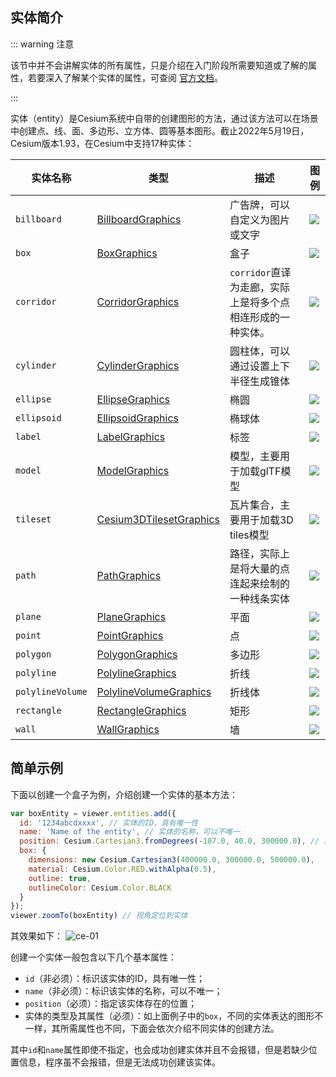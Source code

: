
## 实体简介

::: warning 注意

该节中并不会讲解实体的所有属性，只是介绍在入门阶段所需要知道或了解的属性，若要深入了解某个实体的属性，可查阅 [官方文档](https://cesium.com/learn/cesiumjs/ref-doc/Entity.html?classFilter=entity)。

:::

实体（entity）是Cesium系统中自带的创建图形的方法，通过该方法可以在场景中创建点、线、面、多边形、立方体、圆等基本图形。截止2022年5月19日，Cesium版本1.93，在Cesium中支持17种实体：

| 实体名称         | 类型                                                         | 描述                                                       | 图例                                                         |
| ---------------- | ------------------------------------------------------------ | ---------------------------------------------------------- | ------------------------------------------------------------ |
| `billboard`      | [BillboardGraphics](https://cesium.com/learn/cesiumjs/ref-doc/BillboardGraphics.html) | 广告牌，可以自定义为图片或文字                             | <img src="/cesium-docs/assets/img/advance/entity-billboard.png" ></img> |
| `box`            | [BoxGraphics](https://cesium.com/learn/cesiumjs/ref-doc/BoxGraphics.html) | 盒子                                                       | <img src="/cesium-docs/assets/img/advance/entity-box.png" ></img> |
| `corridor`       | [CorridorGraphics](https://cesium.com/learn/cesiumjs/ref-doc/CorridorGraphics.html) | `corridor`直译为走廊，实际上是将多个点相连形成的一种实体。 | <img src="/cesium-docs/assets/img/advance/entity-corridor.png" ></img> |
| `cylinder`       | [CylinderGraphics](https://cesium.com/learn/cesiumjs/ref-doc/CylinderGraphics.html) | 圆柱体，可以通过设置上下半径生成锥体                       | <img src="/cesium-docs/assets/img/advance/entity-cylinder.png" ></img> |
| `ellipse`        | [EllipseGraphics](https://cesium.com/learn/cesiumjs/ref-doc/EllipseGraphics.html) | 椭圆                                                       | <img src="/cesium-docs/assets/img/advance/entity-ellipse.png" ></img> |
| `ellipsoid`      | [EllipsoidGraphics](https://cesium.com/learn/cesiumjs/ref-doc/EllipsoidGraphics.html) | 椭球体                                                     | <img src="/cesium-docs/assets/img/advance/entity-ellipsoid.png" ></img> |
| `label`          | [LabelGraphics](https://cesium.com/learn/cesiumjs/ref-doc/LabelGraphics.html) | 标签                                                       | <img src="/cesium-docs/assets/img/advance/entity-label.png" ></img> |
| `model`          | [ModelGraphics](https://cesium.com/learn/cesiumjs/ref-doc/ModelGraphics.html) | 模型，主要用于加载glTF模型                                 | <img src="/cesium-docs/assets/img/advance/entity-model.png" ></img> |
| `tileset`        | [Cesium3DTilesetGraphics](https://cesium.com/learn/cesiumjs/ref-doc/Cesium3DTilesetGraphics.html) | 瓦片集合，主要用于加载3D tiles模型                         | <img src="/cesium-docs/assets/img/advance/entity-tileset.png" ></img> |
| `path`           | [PathGraphics](https://cesium.com/learn/cesiumjs/ref-doc/PathGraphics.html) | 路径，实际上是将大量的点连起来绘制的一种线条实体           | <img src="/cesium-docs/assets/img/advance/entity-path.png" ></img> |
| `plane`          | [PlaneGraphics](https://cesium.com/learn/cesiumjs/ref-doc/PlaneGraphics.html) | 平面                                                       | <img src="/cesium-docs/assets/img/advance/entity-plane.png" ></img> |
| `point`          | [PointGraphics](https://cesium.com/learn/cesiumjs/ref-doc/PointGraphics.html) | 点                                                         | <img src="/cesium-docs/assets/img/advance/entity-point.png" ></img> |
| `polygon`        | [PolygonGraphics](https://cesium.com/learn/cesiumjs/ref-doc/PolygonGraphics.html) | 多边形                                                     | <img src="/cesium-docs/assets/img/advance/entity-polygon.png" ></img> |
| `polyline`       | [PolylineGraphics](https://cesium.com/learn/cesiumjs/ref-doc/PolylineGraphics.html) | 折线                                                       | <img src="/cesium-docs/assets/img/advance/entity-polyline.png" ></img> |
| `polylineVolume` | [PolylineVolumeGraphics](https://cesium.com/learn/cesiumjs/ref-doc/PolylineVolumeGraphics.html) | 折线体                                                     | <img src="/cesium-docs/assets/img/advance/entity-polylineVolume.png" ></img> |
| `rectangle`      | [RectangleGraphics](https://cesium.com/learn/cesiumjs/ref-doc/RectangleGraphics.html) | 矩形                                                       | <img src="/cesium-docs/assets/img/advance/entity-rectangle.png" ></img> |
| `wall`           | [WallGraphics](https://cesium.com/learn/cesiumjs/ref-doc/WallGraphics.html) | 墙                                                         | <img src="/cesium-docs/assets/img/advance/entity-wall.png" ></img> |



## 简单示例

下面以创建一个盒子为例，介绍创建一个实体的基本方法：

```javascript
var boxEntity = viewer.entities.add({
  id: '1234abcdxxxx', // 实体的ID，具有唯一性
  name: 'Name of the entity', // 实体的名称，可以不唯一
  position: Cesium.Cartesian3.fromDegrees(-107.0, 40.0, 300000.0), // 实体的坐标
  box: {
    dimensions: new Cesium.Cartesian3(400000.0, 300000.0, 500000.0),
    material: Cesium.Color.RED.withAlpha(0.5),
    outline: true,
    outlineColor: Cesium.Color.BLACK
  }
});
viewer.zoomTo(boxEntity) // 视角定位到实体
```

其效果如下：
![ce-01](/cesium-docs/assets/img/guide/ce-01.png)

创建一个实体一般包含以下几个基本属性：

- `id`（非必须）：标识该实体的ID，具有唯一性；
- `name`（非必须）：标识该实体的名称，可以不唯一；
- `position`（必须）：指定该实体存在的位置；
- 实体的类型及其属性（必须）：如上面例子中的`box`，不同的实体表达的图形不一样，其所需属性也不同，下面会依次介绍不同实体的创建方法。

其中`id`和`name`属性即使不指定，也会成功创建实体并且不会报错，但是若缺少位置信息，程序虽不会报错，但是无法成功创建该实体。